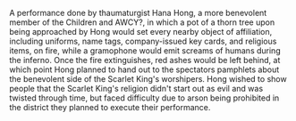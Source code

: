 A performance done by thaumaturgist Hana Hong, a more benevolent member of the Children and AWCY?, in which a pot of a thorn tree upon being approached by Hong would set every nearby object of affiliation, including uniforms, name tags, company-issued key cards, and religious items, on fire, while a gramophone would emit screams of humans during the inferno. Once the fire extinguishes, red ashes would be left behind, at which point Hong planned to hand out to the spectators pamphlets about the benevolent side of the Scarlet King's worshipers. Hong wished to show people that the Scarlet King's religion didn't start out as evil and was twisted through time, but faced difficulty due to arson being prohibited in the district they planned to execute their performance.